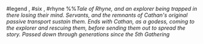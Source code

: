 #legend , #six , #rhyne 
%%*Tale of Rhyne, and an explorer being trapped in there losing their mind. Servants, and the remnants of Cathan's original passive transport sustain them. Ends with Cathan, as a godess, coming to the explorer and rescuing them, before sending them out to spread the story. Passed down through generations since the 5th Gathering*
